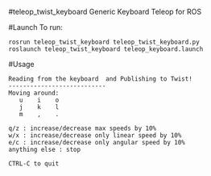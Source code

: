 #teleop_twist_keyboard
Generic Keyboard Teleop for ROS

#Launch
To run: 

````
rosrun teleop_twist_keyboard teleop_twist_keyboard.py
roslaunch teleop_twist_keyboard teleop_keyboard.launch
````

#Usage

````
Reading from the keyboard  and Publishing to Twist!
---------------------------
Moving around:
   u    i    o
   j    k    l
   m    ,    .

q/z : increase/decrease max speeds by 10%
w/x : increase/decrease only linear speed by 10%
e/c : increase/decrease only angular speed by 10%
anything else : stop

CTRL-C to quit
````
